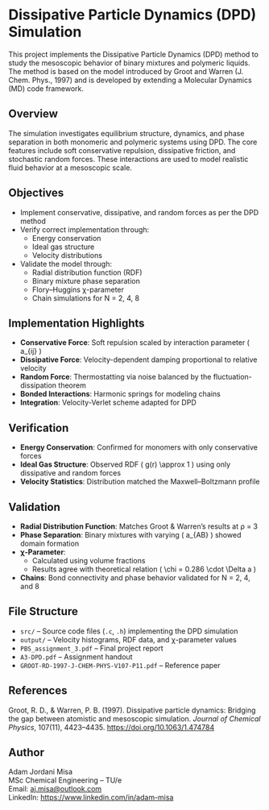 # Dissipative Particle Dynamics (DPD) Simulation

This project implements the Dissipative Particle Dynamics (DPD) method to study the mesoscopic behavior of binary mixtures and polymeric liquids. The method is based on the model introduced by Groot and Warren (J. Chem. Phys., 1997) and is developed by extending a Molecular Dynamics (MD) code framework.

## Overview

The simulation investigates equilibrium structure, dynamics, and phase separation in both monomeric and polymeric systems using DPD. The core features include soft conservative repulsion, dissipative friction, and stochastic random forces. These interactions are used to model realistic fluid behavior at a mesoscopic scale.

## Objectives

- Implement conservative, dissipative, and random forces as per the DPD method
- Verify correct implementation through:
  - Energy conservation
  - Ideal gas structure
  - Velocity distributions
- Validate the model through:
  - Radial distribution function (RDF)
  - Binary mixture phase separation
  - Flory–Huggins χ-parameter
  - Chain simulations for N = 2, 4, 8

## Implementation Highlights

- **Conservative Force**: Soft repulsion scaled by interaction parameter \( a_{ij} \)
- **Dissipative Force**: Velocity-dependent damping proportional to relative velocity
- **Random Force**: Thermostatting via noise balanced by the fluctuation-dissipation theorem
- **Bonded Interactions**: Harmonic springs for modeling chains
- **Integration**: Velocity-Verlet scheme adapted for DPD

## Verification

- **Energy Conservation**: Confirmed for monomers with only conservative forces
- **Ideal Gas Structure**: Observed RDF \( g(r) \approx 1 \) using only dissipative and random forces
- **Velocity Statistics**: Distribution matched the Maxwell–Boltzmann profile

## Validation

- **Radial Distribution Function**: Matches Groot & Warren’s results at ρ = 3
- **Phase Separation**: Binary mixtures with varying \( a_{AB} \) showed domain formation
- **χ-Parameter**:
  - Calculated using volume fractions
  - Results agree with theoretical relation \( \chi = 0.286 \cdot \Delta a \)
- **Chains**: Bond connectivity and phase behavior validated for N = 2, 4, and 8

## File Structure

- `src/` – Source code files (`.c`, `.h`) implementing the DPD simulation
- `output/` – Velocity histograms, RDF data, and χ-parameter values
- `PBS_assignment_3.pdf` – Final project report
- `A3-DPD.pdf` – Assignment handout
- `GROOT-RD-1997-J-CHEM-PHYS-V107-P11.pdf` – Reference paper

## References

Groot, R. D., & Warren, P. B. (1997). Dissipative particle dynamics: Bridging the gap between atomistic and mesoscopic simulation. *Journal of Chemical Physics*, 107(11), 4423–4435. https://doi.org/10.1063/1.474784

## Author

Adam Jordani Misa  
MSc Chemical Engineering – TU/e  
Email: aj.misa@outlook.com  
LinkedIn: https://www.linkedin.com/in/adam-misa
